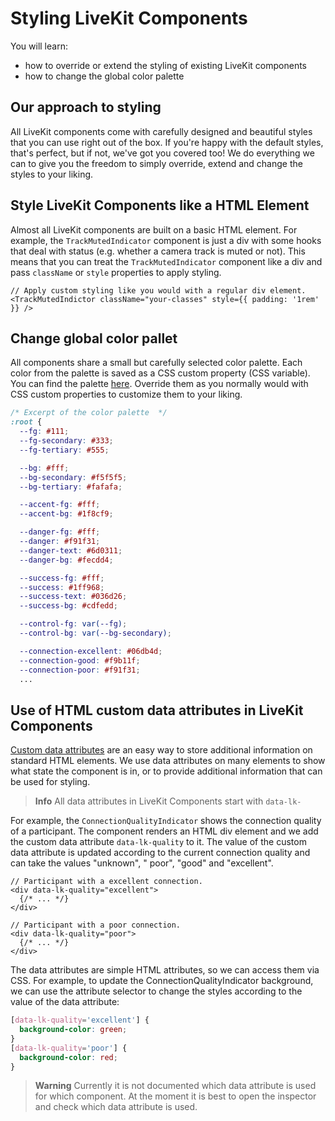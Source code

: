 # Styling LiveKit Components

You will learn:

- how to override or extend the styling of existing LiveKit components
- how to change the global color palette

## Our approach to styling

All LiveKit components come with carefully designed and beautiful styles that you can use right out of the box. If you're happy with the default styles, that's perfect, but if not, we've got you covered too! We do everything we can to give you the freedom to simply override, extend and change the styles to your liking.

## Style LiveKit Components like a HTML Element

Almost all LiveKit components are built on a basic HTML element. For example, the `TrackMutedIndicator` component is just a div with some hooks that deal with status (e.g. whether a camera track is muted or not). This means that you can treat the `TrackMutedIndicator` component like a div and pass `className` or `style` properties to apply styling.

```tsx
// Apply custom styling like you would with a regular div element.
<TrackMutedIndictor className="your-classes" style={{ padding: '1rem' }} />
```

## Change global color pallet

All components share a small but carefully selected color palette. Each color from the palette is saved as a CSS custom property (CSS variable). You can find the palette [here](../../../packages/styles/scss/_root.scss). Override them as you normally would with CSS custom properties to customize them to your liking.

```css
/* Excerpt of the color palette  */
:root {
  --fg: #111;
  --fg-secondary: #333;
  --fg-tertiary: #555;

  --bg: #fff;
  --bg-secondary: #f5f5f5;
  --bg-tertiary: #fafafa;

  --accent-fg: #fff;
  --accent-bg: #1f8cf9;

  --danger-fg: #fff;
  --danger: #f91f31;
  --danger-text: #6d0311;
  --danger-bg: #fecdd4;

  --success-fg: #fff;
  --success: #1ff968;
  --success-text: #036d26;
  --success-bg: #cdfedd;

  --control-fg: var(--fg);
  --control-bg: var(--bg-secondary);

  --connection-excellent: #06db4d;
  --connection-good: #f9b11f;
  --connection-poor: #f91f31;
  ...
```

## Use of HTML custom data attributes in LiveKit Components

[Custom data attributes](https://developer.mozilla.org/en-US/docs/Learn/HTML/Howto/Use_data_attributes) are an easy way to store additional information on standard HTML elements. We use data attributes on many elements to show what state the component is in, or to provide additional information that can be used for styling.

> **Info** All data attributes in LiveKit Components start with `data-lk-`

For example, the `ConnectionQualityIndicator` shows the connection quality of a participant. The component renders an HTML div element and we add the custom data attribute `data-lk-quality` to it. The value of the custom data attribute is updated according to the current connection quality and can take the values "unknown", " poor", "good" and "excellent".

```tsx
// Participant with a excellent connection.
<div data-lk-quality="excellent">
  {/* ... */}
</div>

// Participant with a poor connection.
<div data-lk-quality="poor">
  {/* ... */}
</div>
```

The data attributes are simple HTML attributes, so we can access them via CSS. For example, to update the ConnectionQualityIndicator background, we can use the attribute selector to change the styles according to the value of the data attribute:

```css
[data-lk-quality='excellent'] {
  background-color: green;
}
[data-lk-quality='poor'] {
  background-color: red;
}
```

> **Warning** Currently it is not documented which data attribute is used for which component. At the moment it is best to open the inspector and check which data attribute is used.
